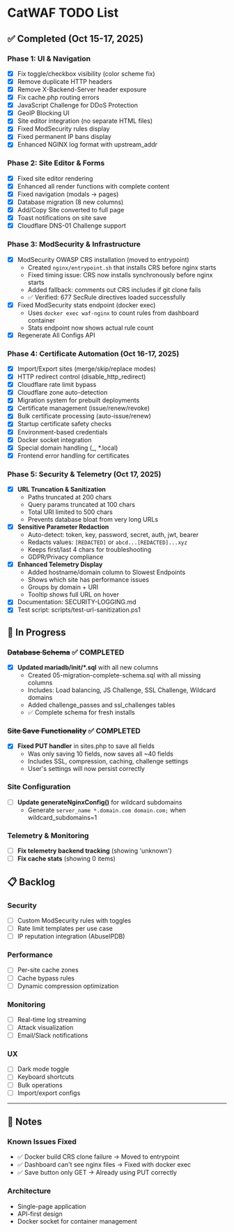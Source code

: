 # CatWAF TODO List

## ✅ Completed (Oct 15-17, 2025)

### Phase 1: UI & Navigation
- [x] Fix toggle/checkbox visibility (color scheme fix)
- [x] Remove duplicate HTTP headers
- [x] Remove X-Backend-Server header exposure
- [x] Fix cache.php routing errors
- [x] JavaScript Challenge for DDoS Protection
- [x] GeoIP Blocking UI
- [x] Site editor integration (no separate HTML files)
- [x] Fixed ModSecurity rules display
- [x] Fixed permanent IP bans display
- [x] Enhanced NGINX log format with upstream_addr

### Phase 2: Site Editor & Forms
- [x] Fixed site editor rendering
- [x] Enhanced all render functions with complete content
- [x] Fixed navigation (modals → pages)
- [x] Database migration (8 new columns)
- [x] Add/Copy Site converted to full page
- [x] Toast notifications on site save
- [x] Cloudflare DNS-01 Challenge support

### Phase 3: ModSecurity & Infrastructure  
- [x] ModSecurity OWASP CRS installation (moved to entrypoint)
  - Created `nginx/entrypoint.sh` that installs CRS before nginx starts
  - Fixed timing issue: CRS now installs synchronously before nginx starts
  - Added fallback: comments out CRS includes if git clone fails
  - ✅ Verified: 677 SecRule directives loaded successfully
- [x] Fixed ModSecurity stats endpoint (docker exec)
  - Uses `docker exec waf-nginx` to count rules from dashboard container
  - Stats endpoint now shows actual rule count
- [x] Regenerate All Configs API

### Phase 4: Certificate Automation (Oct 16-17, 2025)
- [x] Import/Export sites (merge/skip/replace modes)
- [x] HTTP redirect control (disable_http_redirect)
- [x] Cloudflare rate limit bypass
- [x] Cloudflare zone auto-detection
- [x] Migration system for prebuilt deployments
- [x] Certificate management (issue/renew/revoke)
- [x] Bulk certificate processing (auto-issue/renew)
- [x] Startup certificate safety checks
- [x] Environment-based credentials
- [x] Docker socket integration
- [x] Special domain handling (_, *.local)
- [x] Frontend error handling for certificates

### Phase 5: Security & Telemetry (Oct 17, 2025)
- [x] **URL Truncation & Sanitization**
  - Paths truncated at 200 chars
  - Query params truncated at 100 chars
  - Total URI limited to 500 chars
  - Prevents database bloat from very long URLs
- [x] **Sensitive Parameter Redaction**
  - Auto-detect: token, key, password, secret, auth, jwt, bearer
  - Redacts values: `[REDACTED]` or `abcd...[REDACTED]...xyz`
  - Keeps first/last 4 chars for troubleshooting
  - GDPR/Privacy compliance
- [x] **Enhanced Telemetry Display**
  - Added hostname/domain column to Slowest Endpoints
  - Shows which site has performance issues
  - Groups by domain + URI
  - Tooltip shows full URL on hover
- [x] Documentation: SECURITY-LOGGING.md
- [x] Test script: scripts/test-url-sanitization.ps1

## 🚧 In Progress

### ~~Database Schema~~ ✅ COMPLETED
- [x] **Updated mariadb/init/*.sql** with all new columns
  - Created 05-migration-complete-schema.sql with all missing columns
  - Includes: Load balancing, JS Challenge, SSL Challenge, Wildcard domains
  - Added challenge_passes and ssl_challenges tables
  - ✅ Complete schema for fresh installs

### ~~Site Save Functionality~~ ✅ COMPLETED
- [x] **Fixed PUT handler** in sites.php to save all fields
  - Was only saving 10 fields, now saves all ~40 fields
  - Includes SSL, compression, caching, challenge settings
  - User's settings will now persist correctly

### Site Configuration
- [ ] **Update generateNginxConfig()** for wildcard subdomains
  - Generate `server_name *.domain.com domain.com;` when wildcard_subdomains=1

### Telemetry & Monitoring  
- [ ] **Fix telemetry backend tracking** (showing 'unknown')
- [ ] **Fix cache stats** (showing 0 items)

## 📋 Backlog

### Security
- [ ] Custom ModSecurity rules with toggles
- [ ] Rate limit templates per use case
- [ ] IP reputation integration (AbuseIPDB)

### Performance
- [ ] Per-site cache zones
- [ ] Cache bypass rules
- [ ] Dynamic compression optimization

### Monitoring
- [ ] Real-time log streaming
- [ ] Attack visualization
- [ ] Email/Slack notifications

### UX
- [ ] Dark mode toggle
- [ ] Keyboard shortcuts
- [ ] Bulk operations
- [ ] Import/export configs

---

## 📝 Notes

### Known Issues Fixed
- ✅ Docker build CRS clone failure → Moved to entrypoint
- ✅ Dashboard can't see nginx files → Fixed with docker exec
- ✅ Save button only GET → Already using PUT correctly

### Architecture
- Single-page application
- API-first design
- Docker socket for container management
